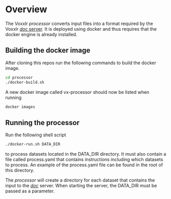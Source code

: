 # Overview
The Voxxlr _processor_ converts input files into a format required by the Voxxlr [_doc_ server](https://github.com/voxxlr/doc). It is deployed
using docker and thus requires that the docker engine is already installed. 

## Building the docker image

After cloning this repos run the following commands to build the docker image.

```sh
cd processor
./docker-build.sh
```

A new docker image called vx-processor should now be listed when running 

```sh
docker images
```

## Running the processor

Run the following shell script 

```sh
./docker-run.sh DATA_DIR
```

to process datasets located in the DATA_DIR directory. It must also contain a file called process.yaml that
contains instructions including which datasets to process. An example of the process.yaml file can be found in 
the root of this directory. 

The _processor_ will create a directory for each dataset that contains the input to the [_doc_](https://github.com/voxxlr/doc) server. When starting the server, the DATA_DIR must be passed as a parameter. 


